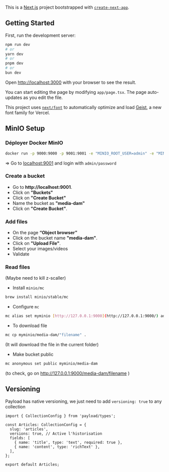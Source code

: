 This is a [Next.js](https://nextjs.org) project bootstrapped with [`create-next-app`](https://nextjs.org/docs/app/api-reference/cli/create-next-app).

## Getting Started

First, run the development server:

```bash
npm run dev
# or
yarn dev
# or
pnpm dev
# or
bun dev
```

Open [http://localhost:3000](http://localhost:3000) with your browser to see the result.

You can start editing the page by modifying `app/page.tsx`. The page auto-updates as you edit the file.

This project uses [`next/font`](https://nextjs.org/docs/app/building-your-application/optimizing/fonts) to automatically optimize and load [Geist](https://vercel.com/font), a new font family for Vercel.

## MinIO Setup

### Déployer Docker MinIO

```bash
docker run -p 9000:9000 -p 9001:9001 -e "MINIO_ROOT_USER=admin" -e "MINIO_ROOT_PASSWORD=password" quay.io/minio/minio server /data --console-address ":9001"
```

⇒ Go to [localhost:9001](http://127.0.0.1:9001) and login with `admin/password`

### Create a bucket

- Go to **http://localhost:9001**.
- Click on **"Buckets"**
- Click on **"Create Bucket"**
- Name the bucket as **"media-dam"**
- Click on **"Create Bucket"**.

### Add files

- On the page **“Object browser”**
- Click on the bucket name **"media-dam"**.
- Click on **"Upload File"**.
- Select your images/videos
- Validate

### Read files

(Maybe need to kill z-scaller)

- Install `minio/mc`

```bash
brew install minio/stable/mc
```

- Configure `mc`

```bash
mc alias set myminio [http://127.0.0.1:9000](http://127.0.0.1:9000/) admin password
```

- To download file

```bash
mc cp myminio/media-dam/"filename" .
```

(It will download the file in the current folder)

- Make bucket public

```bash
mc anonymous set public myminio/media-dam
```

(to check, go on http://127.0.0.1:9000/media-dam/filename )

## Versioning

Payload has native versioning, we just need to add `versioning: true` to any collection

```
import { CollectionConfig } from 'payload/types';

const Articles: CollectionConfig = {
  slug: 'articles',
  versions: true, // Active l'historisation
  fields: [
    { name: 'title', type: 'text', required: true },
    { name: 'content', type: 'richText' },
  ],
};

export default Articles;
```
